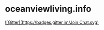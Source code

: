 # oceanviewliving.info
[![Gitter](https://badges.gitter.im/Join Chat.svg)](https://gitter.im/ConnorHoehn/oceanviewliving.info?utm_source=badge&utm_medium=badge&utm_campaign=pr-badge&utm_content=badge)